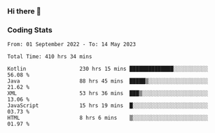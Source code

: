 ### Hi there 👋

<!--
**Girrafeec/girrafeec** is a ✨ _special_ ✨ repository because its `README.md` (this file) appears on your GitHub profile.

Here are some ideas to get you started:

- 🔭 I’m currently working on ...
- 🌱 I’m currently learning ...
- 👯 I’m looking to collaborate on ...
- 🤔 I’m looking for help with ...
- 💬 Ask me about ...
- 📫 How to reach me: ...
- 😄 Pronouns: ...
- ⚡ Fun fact: ...
-->

### Coding Stats
<!--START_SECTION:waka-->

```text
From: 01 September 2022 - To: 14 May 2023

Total Time: 410 hrs 34 mins

Kotlin                 230 hrs 15 mins ██████████████░░░░░░░░░░░   56.08 %
Java                   88 hrs 45 mins  █████▒░░░░░░░░░░░░░░░░░░░   21.62 %
XML                    53 hrs 36 mins  ███▒░░░░░░░░░░░░░░░░░░░░░   13.06 %
JavaScript             15 hrs 19 mins  █░░░░░░░░░░░░░░░░░░░░░░░░   03.73 %
HTML                   8 hrs 6 mins    ▒░░░░░░░░░░░░░░░░░░░░░░░░   01.97 %
```

<!--END_SECTION:waka-->
